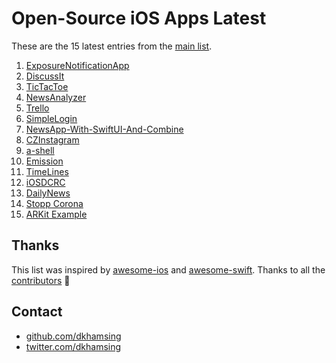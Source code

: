 # Open-Source iOS Apps Latest

These are the 15 latest entries from the [main list](https://github.com/dkhamsing/open-source-ios-apps).


1. [ExposureNotificationApp](https://developer.apple.com/documentation/exposurenotification/building_an_app_to_notify_users_of_covid-19_exposure)
2. [DiscussIt](https://github.com/ethanswift/DiscussIt)
3. [TicTacToe](https://github.com/pointfreeco/swift-composable-architecture/tree/master/Examples/TicTacToe)
4. [NewsAnalyzer](https://github.com/ethanswift/NewsAnalyzer)
5. [Trello](https://github.com/alfianlosari/KanbanDragDropiOS)
6. [SimpleLogin](https://github.com/simple-login/Simple-Login-iOS)
7. [NewsApp-With-SwiftUI-And-Combine](https://github.com/AlexeyVoronov96/NewsApp-With-SwiftUI-And-Combine)
8. [CZInstagram](https://github.com/geekaurora/CZInstagram)
9. [a-shell](https://github.com/holzschu/a-shell)
10. [Emission](https://github.com/e-mission/e-mission-phone)
11. [TimeLines](https://github.com/mathieudutour/TimeLines)
12. [iOSDCRC](https://github.com/fromkk/iOSDCRC)
13. [DailyNews](https://github.com/latifatcii/DailyNews)
14. [Stopp Corona](https://github.com/austrianredcross/stopp-corona-ios)
15. [ARKit Example](https://github.com/gao0122/ARKit-Example-by-Apple)

## Thanks

This list was inspired by [awesome-ios](https://github.com/vsouza/awesome-ios) and [awesome-swift](https://github.com/matteocrippa/awesome-swift). Thanks to all the [contributors](https://github.com/dkhamsing/open-source-ios-apps/graphs/contributors) 🎉 

## Contact

- [github.com/dkhamsing](https://github.com/dkhamsing)
- [twitter.com/dkhamsing](https://twitter.com/dkhamsing)
